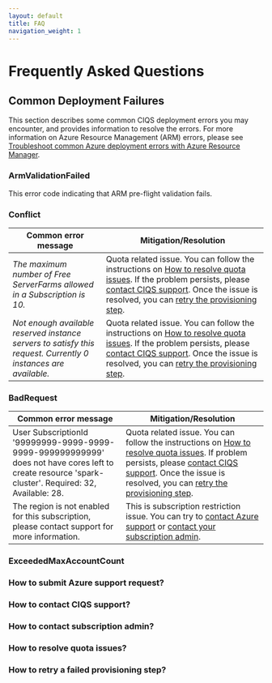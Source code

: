 ```yaml
---
layout: default
title: FAQ
navigation_weight: 1
---
```

# Frequently Asked Questions
## Common Deployment Failures
This section describes some common CIQS deployment errors you may encounter, and provides information to resolve the errors. For more information on Azure Resource Management (ARM) errors, please see [Troubleshoot common Azure deployment errors with Azure Resource Manager](https://docs.microsoft.com/en-us/azure/azure-resource-manager/resource-manager-common-deployment-errors).

### ArmValidationFailed

This error code indicating that ARM pre-flight validation fails.

### Conflict

| Common error message | Mitigation/Resolution |
| ------------ | ------------- |
| *The maximum number of Free ServerFarms allowed in a Subscription is 10.* | Quota related issue. You can follow the instructions on [How to resolve quota issues](#how-to-resolve-quota-issue). If the problem persists, please [contact CIQS support](#how-to-contact-CIQS-support). Once the issue is resolved, you can [retry the provisioning step](#how-to-retry-a-failed-provisioning-step). |
| *Not enough available reserved instance servers to satisfy this request. Currently 0 instances are available.* | Quota related issue. You can follow the instructions on [How to resolve quota issues](#how-to-resolve-quota-issue). If the problem persists, please [contact CIQS support](#how-to-contact-CIQS-support). Once the issue is resolved, you can [retry the provisioning step](#how-to-retry-a-failed-provisioning-step). |

### BadRequest

| Common error message | Mitigation/Resolution |
| ------------ | ------------- |
| User SubscriptionId '99999999-9999-9999-9999-999999999999' does not have cores left to create resource 'spark-cluster'. Required: 32, Available: 28. | Quota related issue. You can follow the instructions on [How to resolve quota issues](#how-to-resolve-quota-issue). If problem persists, please [contact CIQS support](#how-to-contact-CIQS-support). Once the issue is resolved, you can [retry the provisioning step](#how-to-retry-a-failed-provisioning-step). |
| The region is not enabled for this subscription, please contact support for more information. | This is subscription restriction issue. You can try to [contact Azure support](#how-to-submit-azure-support-request) or [contact your subscription admin](#how-to-contact-subscription-admin). |

### ExceededMaxAccountCount

### How to submit Azure support request?

### How to contact CIQS support?

### How to contact subscription admin?

### How to resolve quota issues?

### How to retry a failed provisioning step?
